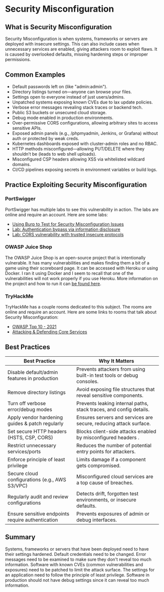 # Security Misconfiguration

## What is Security Misconfiguration

Security Misconfiguration is when systems, frameworks or servers are deployed with insecure settings. This can also include cases when unnecessary services are enabled, giving attackers room to exploit flaws. It is caused by overlooked defaults, missing hardening steps or improper permissions.

## Common Examples

- Default passwords left on (like "admin:admin").
- Directory listings turned on—anyone can browse your files.
- Settings open to everyone instead of just users/admins.
- Unpatched systems exposing known CVEs due to lax update policies.
- Verbose error messages revealing stack traces or backend tech.
- Public S3 buckets or unsecured cloud storage.
- Debug mode enabled in production environments.
- Over-permissive CORS configurations, allowing arbitrary sites to access sensitive APIs.
- Exposed admin panels (e.g., /phpmyadmin, Jenkins, or Grafana) without auth or protected by weak creds.
- Kubernetes dashboards exposed with cluster-admin roles and no RBAC.
- HTTP methods misconfigured—allowing PUT/DELETE where they shouldn’t be (leads to web shell uploads).
- Misconfigured CSP headers allowing XSS via whitelisted wildcard domains.
- CI/CD pipelines exposing secrets in environment variables or build logs.

## Practice Exploiting Security Misconfiguration

### PortSwigger

PortSwigger has multiple labs to see this vulnerability in action. The labs are online and require an account. Here are some labs:

- [Using Burp to Test for Security Misconfiguration Issues](https://portswigger.net/support/using-burp-to-test-for-security-misconfiguration-issues)
- [Lab: Authentication bypass via information disclosure](https://portswigger.net/web-security/information-disclosure/exploiting/lab-infoleak-authentication-bypass)
- [Lab: CORS vulnerability with trusted insecure protocols](https://portswigger.net/web-security/cors/lab-breaking-https-attack)

### OWASP Juice Shop

The OWASP Juice Shop is an open-source project that is intentionally vulnerable. It has many vulnerabilities and makes finding them a bit of a game using their scoreboard page. It can be accessed with Heroku or using Docker. I ran it using Docker and I seem to recall that one of the vulnerabilities will not work properly if you use Heroku. More information on the project and how to run it can [be found here](https://owasp.org/www-project-juice-shop/).

### TryHackMe

TryHackMe has a couple rooms dedicated to this subject. The rooms are online and require an account. Here are some links to rooms that talk about Security Misconfiguration:

- [OWASP Top 10 - 2021](https://tryhackme.com/room/owasptop102021)
- [Attacking & Defending Core Services](https://tryhackme.com/module/attacking-defending-core-services)

## Best Practices

| Best Practice | Why It Matters |
| ------------- | -------------- |
| Disable default/admin features in production | Prevents attackers from using built-in test tools or debug consoles. |
| Remove directory listings | Avoid exposing file structures that reveal sensitive components. |
| Turn off verbose error/debug modes | Prevents leaking internal paths, stack traces, and config details. |
| Apply vendor hardening guides & patch regularly | Ensures servers and services are secure, reducing attack surface. |
| Set secure HTTP headers (HSTS, CSP, CORS) | Blocks client-side attacks enabled by misconfigured headers . |
| Restrict unnecessary services/ports | Reduces the number of potential entry points for attackers. |
| Enforce principle of least privilege | Limits damage if a component gets compromised. |
| Secure cloud configurations (e.g., AWS S3/VPC) | Misconfigured cloud services are a top cause of breaches. |
| Regularly audit and review configurations | Detects drift, forgotten test environments, or insecure defaults. |
| Ensure sensitive endpoints require authentication | Prevents exposures of admin or debug interfaces. |

## Summary

Systems, frameworks or servers that have been deployed need to have their settings hardened. Default credentials need to be changed. Error messages need to be examined to make sure they don't reveal too much information. Software with known CVEs (common vulnerabilities and exposures) need to be patched to limit the attack surface. The settings for an application need to follow the principle of least privilege. Software in production should not have debug settings since it can reveal too much information.
